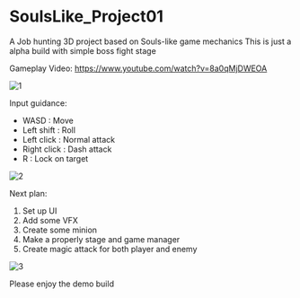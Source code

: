 # SoulsLike_Project01
 A Job hunting 3D project based on Souls-like game mechanics
 This is just a alpha build with simple boss fight stage

Gameplay Video: https://www.youtube.com/watch?v=8a0qMjDWEOA
 
![1](https://user-images.githubusercontent.com/73513692/217770848-6d035d39-c5ba-4b06-a97a-113ca6eef53c.png)

Input guidance:
- WASD : Move
- Left shift : Roll
- Left click : Normal attack
- Right click : Dash attack
- R : Lock on target

![2](https://user-images.githubusercontent.com/73513692/217772025-95c954b3-ae77-44ce-b9c1-4a53a5fdf695.png)

Next plan:
1. Set up UI
2. Add some VFX
3. Create some minion
4. Make a properly stage and game manager
5. Create magic attack for both player and enemy

![3](https://user-images.githubusercontent.com/73513692/217772964-e0b1908a-08e7-430f-867a-47b94c0d5c14.png)

Please enjoy the demo build
